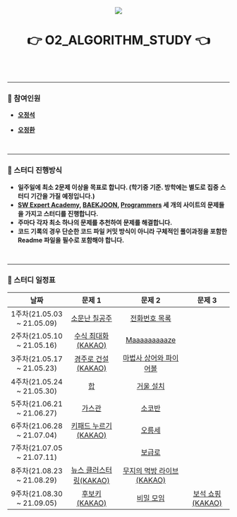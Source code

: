 <p align="center">
  <img src="https://user-images.githubusercontent.com/57346455/116870893-547f7d80-ac4e-11eb-8181-34693f475734.png"/>
</p> 
<h1 align="center"><strong>👉 O2_ALGORITHM_STUDY 👈</strong></h1>

<br/>

<br/>

***

### 📎 참여인원

- [**오정석**](https://github.com/o-star)

- [**오정환**](https://github.com/Hwa-ning)

<br/>

***

### 📎 스터디 진행방식

- **일주일에 최소 2문제 이상을 목표로 합니다. (학기중 기준. 방학에는 별도로 집중 스터디 기간을 가질 예정입니다.)**
- **[SW Expert Academy](https://swexpertacademy.com/main/main.do), [BAEKJOON](https://www.acmicpc.net/), [Programmers](https://programmers.co.kr/) 세 개의 사이트의 문제들을 가지고 스터디를 진행합니다.**
- **주마다 각자 최소 하나의 문제를 추천하여 문제를 해결합니다.**
- **코드 기록의 경우 단순한 코드 파일 커밋 방식이 아니라 구체적인 풀이과정을 포함한 Readme 파일을 필수로 포함해야 합니다.**

<br/>

***

### 📎 스터디 일정표

|            날짜            |                            문제 1                            |                            문제 2                            |                            문제 3                            |
| :------------------------: | :----------------------------------------------------------: | :----------------------------------------------------------: | :----------------------------------------------------------: |
| 1주차(21.05.03 ~ 21.05.09) |    [소문난 칠공주](https://www.acmicpc.net/problem/1941)     |    [전화번호 목록](https://www.acmicpc.net/problem/5052)     |                                                              |
| 2주차(21.05.10 ~ 21.05.16) | [수식 최대화(KAKAO)](https://programmers.co.kr/learn/courses/30/lessons/67257) |    [Maaaaaaaaaze](https://www.acmicpc.net/problem/16985)     |                                                              |
| 3주차(21.05.17 ~ 21.05.23) | [경주로 건설(KAKAO)](https://programmers.co.kr/learn/courses/30/lessons/67259) | [마법사 상어와 파이어볼](https://www.acmicpc.net/problem/20056) |                                                              |
| 4주차(21.05.24 ~ 21.05.30) |          [합](https://www.acmicpc.net/problem/1132)          |      [거울 설치](https://www.acmicpc.net/problem/2151)       |                                                              |
| 5주차(21.06.21 ~ 21.06.27) |        [가스관](https://www.acmicpc.net/problem/2931)        |        [소코반](https://www.acmicpc.net/problem/4577)        |                                                              |
| 6주차(21.06.28 ~ 21.07.04) | [키패드 누르기(KAKAO)](https://programmers.co.kr/learn/courses/30/lessons/67256) |        [오름세](https://www.acmicpc.net/problem/3745)        |                                                              |
| 7주차(21.07.05 ~ 21.07.11) |                                                              | [보급로](https://swexpertacademy.com/main/code/problem/problemDetail.do?problemLevel=4&contestProbId=AV15QRX6APsCFAYD&categoryId=AV15QRX6APsCFAYD&categoryType=CODE&problemTitle=&orderBy=RECOMMEND_COUNT&selectCodeLang=ALL&select-1=4&pageSize=10&pageIndex=1#none) |                                                              |
| 8주차(21.08.23 ~ 21.08.29) | [뉴스 클러스터링(KAKAO)](https://programmers.co.kr/learn/courses/30/lessons/17677) | [무지의 먹방 라이브(KAKAO)](https://programmers.co.kr/learn/courses/30/lessons/42891#) |                                                              |
| 9주차(21.08.30 ~ 21.09.05) | [후보키(KAKAO)](https://programmers.co.kr/learn/courses/30/lessons/42890) |      [비밀 모임](https://www.acmicpc.net/problem/13424)      | [보석 쇼핑(KAKAO)](https://programmers.co.kr/learn/courses/30/lessons/67258) |

